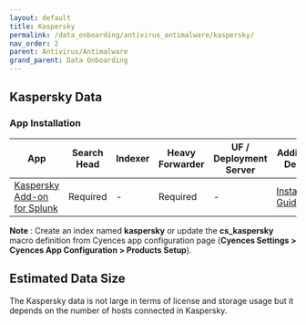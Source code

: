```yaml
---
layout: default
title: Kaspersky
permalink: /data_onboarding/antivirus_antimalware/kaspersky/
nav_order: 2
parent: Antivirus/Antimalware
grand_parent: Data Onboarding
---
```


## **Kaspersky Data**

### App Installation

| App |  Search Head  | Indexer | Heavy Forwarder | UF / Deployment Server | Additional Details |
| ---- | ------ | ------------ | -------------- | -------------------- | ------ |
| [Kaspersky Add-on for Splunk](https://splunkbase.splunk.com/app/4656/) | Required | - | Required | - | [Installation Guide](https://splunkbase.splunk.com/app/4656/#/details) |

**Note** : Create an index named **kaspersky** or update the **cs_kaspersky** macro definition from Cyences app configuration page (**Cyences Settings > Cyences App Configuration > Products Setup**).


## Estimated Data Size
The Kaspersky data is not large in terms of license and storage usage but it depends on the number of hosts connected in Kaspersky. 